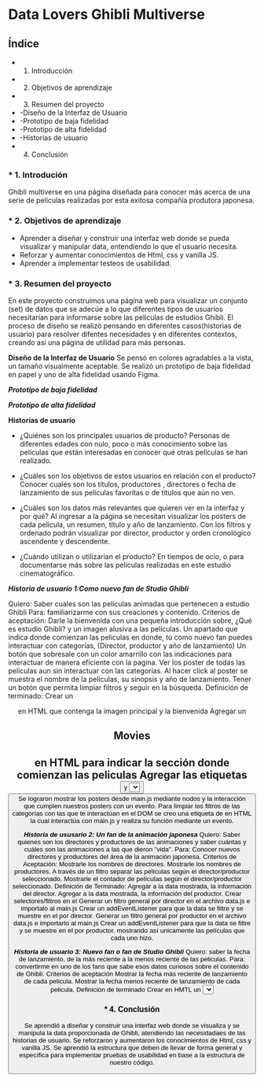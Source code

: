 # Data Lovers Ghibli Multiverse

## Índice
* 1. Introducción
* 2. Objetivos de aprendizaje
* 3. Resumen del proyecto
* -Diseño de la Interfaz de Usuario
* -Prototipo de baja fidelidad
* -Prototipo de alta fidelidad
* -Historias de usuario
* 4. Conclusión

### * 1. Introdución

Ghibli multiverse en una página diseñada para conocer más acerca de una serie de películas realizadas por esta exitosa compañía produtora japonesa.

### * 2. Objetivos de aprendizaje

- Aprender a diseñar y construir una interfaz web donde se pueda visualizar y manipular data, entendiendo lo que el usuario necesita.
- Reforzar y aumentar conocimientos de Html, css y vanilla JS.
- Aprender a implementar testeos de usabilidad.

### * 3. Resumen del proyecto

En este proyecto construímos una página web para visualizar un conjunto (set) de datos que se adecúe a lo que diferentes tipos de usuarios necesitarían para informarse sobre las películas de estudios Ghibli.
El proceso de diseño se realizó pensando en diferentes casos(historias de usuario) para resolver difentes necesidades y en diferentes contextos, creando así una página de utilidad para más personas.

**Diseño de la Interfaz de Usuario**
Se pensó en colores agradables a la vista, un tamaño visualmente aceptable. Se realizó un prototipo de baja fidelidad en papel y uno de alta fidelidad usando Figma.

***Prototipo de baja fidelidad***

***Prototipo de alta fidelidad***

**Historias de usuario**

* ¿Quiénes son los principales usuarios de producto?
Personas de diferentes edades con nulo, poco o más conocimiento sobre las películas que están interesadas en conocer qué otras películas se han realizado.

* ¿Cuáles son los objetivos de estos usuarios en relación con el producto?
Conocer cualés son los títulos, productores , directores o fecha de lanzamiento de sus películas favoritas o de títulos que aún no ven.

* ¿Cuáles son los datos más relevantes que quieren ver en la interfaz y por qué?
Al ingresar a la página se necesitan visualizar los posters de cada película, un resumen, título y año de lanzamiento. Con los filtros y ordenado podrán visualizar por director, productor y orden cronológico ascendente y descendente.

* ¿Cuándo utilizan o utilizarían el producto?
En tiempos de ocio, o para documentarse más sobre las películas realizadas en este estudio cinematográfico.

***Historia de usuario 1:Como nuevo fan de Studio Ghibli***

Quiero: Saber cuales son las películas animadas que pertenecen a estudio Ghibli
Para: familiarizarme con sus creaciones y contenido.
Criterios de aceptación:
Darle la bienvenida con una pequeña introducción sobre, ¿Qué es estudio Ghibli? y un imagen alusiva a las peliculas.
Un apartado que indica donde comienzan las peliculas en donde, tú como nuevo fan puedes interactuar con categorías, (Director, productor y año de lanzamiento)
Un botón que sobresale con un color amarrillo con las indicaciones para interactuar de manera eficiente con la pagina.
Ver los poster de todas las peliculas aun sin interactuar con las categorías.
Al hacer click al poster se muestra el nombre de la peliculas, su sinopsis y año de lanzamiento.
Tener un botón que permita limpiar filtros y seguir en la búsqueda.
Definición de terminado:
Crear un <header> en HTML que contenga la imagen principal y la bienvenida
Agregar un <h2>Movies<h2> en HTML para indicar la sección donde comienzan las peliculas
Agregar las etiquetas <button> y <Select> de acuerdo a las categorías que queríamos agregar  para la interacción en nuestra pagina
Las indicaciones para interactuar con los posters se muestras en HTML en la etiqueta de <button>
Se lograron mostrar los posters desde main.js mediante nodos y la interacción que cumplen nuestros posters con un evento.
Para limpiar los filtros de las categorías con las que te interactúan en el DOM se creo una etiqueta de <botton> en HTML la cual interactúa con main.js y realiza su función mediante un evento.

***Historia de ususario 2: Un fan de la animación japonesa***
Quiero: Saber quienes son los directores y productores de las animaciones y saber cuántas y cuáles son las animaciones a las que dieron "vida".
Para: Conocer nuevos directores y productores del área de la animación japonesa.
Criterios de Aceptación:
Mostrarle los nombres de directores.
Mostrarle los nombres de productores.
A través de un filtro separar las películas según el director/productor seleccionado.
Mostrarle el contador de películas según el director/productor seleccionado.
Definición de Terminado:
Agregar a la data mostrada, la información del director.
Agregar a la data mostrada, la información del productor.
Crear selectores/filtros en el <html>
Generar un filtro general por director en el archivo data.js e importalo al main.js
Crear un addEventListener para que la data se filtre y se muestre en el <html> por director.
Generar un filtro general por productor en el archivo data.js e importarlo al main.js
Crear un addEventListener para que la data se filtre y se muestre en el <html> por productor.
mostrando así unicamente las películas que cada uno hizo.

***Historia de usuario  3: Nuevo fan o fan de Studio Ghibli***
Quiero: saber la fecha de lanzamiento, de la más reciente a la menos reciente de las peliculas.
Para: convertirme en uno de los fans que sabe esos datos curiosos sobre el contenido de Ghibli.
Criterios de aceptación
Mostrar la fecha más reciente de lanzamiento de cada pelicula.
Mostrar la fecha menos reciente de lanzamiento de cada pelicula.
Definición de terminado
Crear en HMTL un <select> que tenga las categorías deseadas: la mas reciente y menos reciente .
Vincular la data proporcionada de Ghibli, específicamente la de su lanzamiento para manipular el orden con un sort
Vincular HTML con main.js para su interacción y main.js con data.js para su correcta funcionalidad.
Los posters tanto como la información responden al sort.
***Historia de ususario 4:Interesado en saber más sobre cada película en específico***
Quiero: Saber más sobre una película, un breve resumen que me atrape, con su título y año de lanzamiento.
Para: tener mejor contexto de qué trata y su nombre en inglés para su fácil búsqueda en plataformas de straming.
Criterios de aceptación
Mostrar la información con un breve resumen, año y título de una manera dinámica dando click a cada tarjeta.
Definición de terminado
En main.js creamos elementos(document.createElement) que estuvieran agregados en un contendor trasero, que sólo se visualizara al momento de generar el evento"click" con clases show/hide. Se manejó la información añadiendo clases directamente en main.js (classList.add) para posteriomente darle estilos.

### * 4. Conclusión
Se aprendió a diseñar y construir una interfaz web donde se visualiza y se manipula la data proporcionada de Ghibli, atendiendo las necesidadaes de las historias de usuario.
Se reforzaron y aumentaron los conocimientos de Html, css y vanilla JS.
Se aprendió la estructura que deben de llevar de forma general y específica para implementar pruebas de usabilidad en base a la estructura de nuestro código. 
